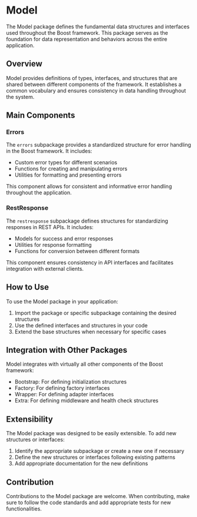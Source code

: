 # Model

The Model package defines the fundamental data structures and interfaces used throughout the Boost framework. This package serves as the foundation for data representation and behaviors across the entire application.

## Overview

Model provides definitions of types, interfaces, and structures that are shared between different components of the framework. It establishes a common vocabulary and ensures consistency in data handling throughout the system.

## Main Components

### Errors

The `errors` subpackage provides a standardized structure for error handling in the Boost framework. It includes:

- Custom error types for different scenarios
- Functions for creating and manipulating errors
- Utilities for formatting and presenting errors

This component allows for consistent and informative error handling throughout the application.

### RestResponse

The `restresponse` subpackage defines structures for standardizing responses in REST APIs. It includes:

- Models for success and error responses
- Utilities for response formatting
- Functions for conversion between different formats

This component ensures consistency in API interfaces and facilitates integration with external clients.

## How to Use

To use the Model package in your application:

1. Import the package or specific subpackage containing the desired structures
2. Use the defined interfaces and structures in your code
3. Extend the base structures when necessary for specific cases

## Integration with Other Packages

Model integrates with virtually all other components of the Boost framework:

- Bootstrap: For defining initialization structures
- Factory: For defining factory interfaces
- Wrapper: For defining adapter interfaces
- Extra: For defining middleware and health check structures

## Extensibility

The Model package was designed to be easily extensible. To add new structures or interfaces:

1. Identify the appropriate subpackage or create a new one if necessary
2. Define the new structures or interfaces following existing patterns
3. Add appropriate documentation for the new definitions

## Contribution

Contributions to the Model package are welcome. When contributing, make sure to follow the code standards and add appropriate tests for new functionalities.
